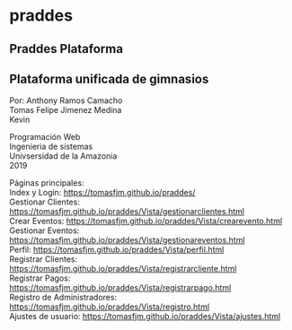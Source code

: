 # praddes
Praddes Plataforma
--------------------------------------
Plataforma unificada de gimnasios
--------------------------------------

Por:
Anthony Ramos Camacho
<br>
Tomas Felipe Jimenez Medina
<br>
Kevin

Programación Web <br>
Ingenieria de sistemas <br>
Univsersidad de la Amazonia <br>
2019

Páginas principales: <br>
Index y Login: https://tomasfjm.github.io/praddes/ <br>
Gestionar Clientes: https://tomasfjm.github.io/praddes/Vista/gestionarclientes.html <br>
Crear Eventos: https://tomasfjm.github.io/praddes/Vista/crearevento.html <br>
Gestionar Eventos: https://tomasfjm.github.io/praddes/Vista/gestionareventos.html <br>
Perfil: https://tomasfjm.github.io/praddes/Vista/perfil.html <br>
Registrar Clientes: https://tomasfjm.github.io/praddes/Vista/registrarcliente.html <br>
Registrar Pagos: https://tomasfjm.github.io/praddes/Vista/registrarpago.html <br>
Registro de Administradores: https://tomasfjm.github.io/praddes/Vista/registro.html <br>
Ajustes de usuario:  https://tomasfjm.github.io/praddes/Vista/ajustes.html
